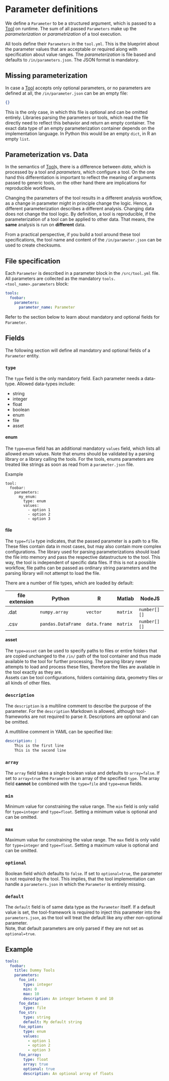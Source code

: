 # Parameter definitions

We define a `Parameter` to be a structured argument, which is passed to a 
[Tool](./tool.md) on runtime. The sum of all passed `Parameters` make up the 
*parameterization* or *parametrization* of a tool execution.

All tools define their `Parameters` in the `tool.yml`. This is the blueprint about
the parameter values that are acceptable or required along with specification about
value ranges. The *parameterization* is file based and defaults to 
`/in/parameters.json`. The JSON format is mandatory. 

## Missing parameterization

In case a [Tool](./tool.md) accepts only optional parameters, or no parameters 
are defined at all, the `/in/parameter.json` can be an empty file:

```json
{}
```

This is the only case, in which this file is optional and can be omitted entirely.
Libraries parsing the parameters or tools, which read the file directly need to
reflect this behavior and return an empty container. The exact data type of an
empty parameterization container depends on the implementation language.
In Python this would be an empty `dict`, in R an empty `list`.

## Parameterization vs. Data

In the semantics of [Tool](tool.md)s, there is a difference between *data*, which 
is processed by a tool and *parameters*, which configure a tool.
On the one hand this differentiation is important to reflect the meaning of 
arguments passed to generic tools, on the other hand there are implications for
reproducible workflows.

Changing the parameters of the tool results in a different analysis workflow, as
a change in parameter might in principle change the logic. Hence, a different 
parameterization describes a different analysis. 
Changing data does not change the tool logic. By definition, a tool is reproducible,
if the parameterization of a tool can be applied to other data. That means, the 
**same** analysis is run on **different** data.

From a practical perspective, if you build a tool around these tool specifications,
the tool name and content of the `/in/parameter.json` can be used to create 
checksums.


## File specification

Each `Parameter` is described in a parameter block in the `/src/tool.yml` file.
All parameters are collected as the mandatory `tools.<tool_name>.parameters` block:

```yaml
tools:
  foobar:
    parameters:
      parameter_name: Parameter
```

Refer to the section below to learn about mandatory and optional fields for `Parameter`.


## Fields

The following section will define all mandatory and optional fields of a `Parameter` entity.

### `type`

The `type` field is the only mandatory field. Each parameter needs a data-type.
Allowed data-types include:

* string
* integer
* float
* boolean
* enum
* file
* asset

#### enum

The `type=enum` field has an additional mandatory `values` field, which lists all
allowed enum values. Note that enums should be validated by a parsing library
or a library calling the tools. For the tools, enums parameters are treated like 
strings as soon as read from a `parameter.json` file.

Example

```
tool:
  foobar:
    parameters:
      my_enum:
        type: enum
        values:
          - option 1
          - option 2
          - option 3
```

#### file

The `type=file` type indicates, that the passed parameter is a path to a file. These files contain data in most cases, but may also contain more complex configurations.
The library used for parsing parameterizations should load the file into memory and pass the respective datastructure to the tool. This way, the tool is independent of specific data files. 
If this is not a possible workflow, file paths can be passed as ordinary string parameters and the parsing library will not attempt to load the file. 

There are a number of file types, which are loaded by default:

| file extension | Python |  R  |  Matlab |  NodeJS  |
| ---------------|--------|-----|---------|----------| 
| .dat  |  `numpy.array` | `vector` | `matrix`  | `number[][]` | 
| .csv  |  `pandas.DataFrame` | `data.frame` |  `matrix` |  `number[][]` |

#### asset

The `type=asset` can be used to specify paths to files or entire folders that are copied unchanged to the `/in/` path of the tool container and thus made available to the tool for further processing. The parsing library never attempts to load and process these files, therefore the files are available in the tool exactly as they are.  
Assets can be tool configurations, folders containing data, geometry files or all kinds of other files.

### `description`

The `description` is a multiline comment to describe the purpose of the parameter.
For the `description` Markdown is allowed, although tool-frameworks are not required to parse it.
Descriptions are optional and can be omitted.

A mutltiline comment in YAML can be specified like:

```yaml
description: | 
    This is the first line
    This is the second line
```

### `array`

The `array` field takes a single boolean value and defaults to `array=false`. If set to `array=true` the `Parameter` is an array of the specified `type`. The array field **cannot** be combined with the `type=file` and `type=enum` fields.

### `min`

Minimum value for constraining the value range. The `min` field is only valid for `type=integer` and `type=float`. Setting a minimum value is optional and can be omitted.

### `max`

Maximum value for constraining the value range. The `max` field is only valid for `type=integer` and `type=float`. Setting a maximum value is optional and can be omitted.


### `optional`

Boolean field which defaults to `false`. If set to `optional=true`, the parameter is not required by the tool. This implies, that the tool implementation can handle a `parameters.json` in which the `Parameter` is entirely missing.

### `default`

The `default` field is of same data type as the `Parameter` itself. If a default value is set, the tool-framework is required to inject this parameter into the `parameters.json`, as the tool will treat the default like any other non-optional parameter.  
Note, that default parameters are only parsed if they are not set as `optional=true`.

## Example

```yaml
tools:
  foobar:
    title: Dummy Tools
    parameters:
      foo_int:
        type: integer
        min: 0
        max: 10
        description: An integer between 0 and 10
      foo_data:
        type: file
      foo_str:
        type: string
        default: My default string
      foo_option:
        type: enum
        values:
          - option 1
          - option 2
          - option 3
      foo_array:
        type: float
        array: true
        optional: true
        description: An optional array of floats
```
